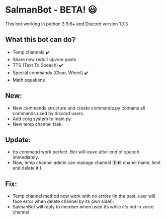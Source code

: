 # SalmanBot - BETA! :smiley:

This bot working in python 3.9.6+ and Discord version 1.7.3

What this bot can do:grey_question:
-
* Temp channels :heavy_check_mark:
* Share new reddit upvote posts
* TTS (Text To Speech) :heavy_check_mark:
* Special commands (Clear, Wheel) :heavy_check_mark:
* Math equations

New:
-
- New commands structure and create commands.py contains all commands used by discord users.
- Add corg system to main.py.
- New temp channel task.

Update:
-
- tts command work perfect. Bot will leave after end of speech immediately.
- Now, temp channel admin can manage channel (Edit chanel name, limit and delete it!).

Fix:
-
- Temp channel method now work with no errors (In the past, user will face error when delete channel by its own side!).
- SalmanBot will reply to member when used tts while it's not in voice channel.
